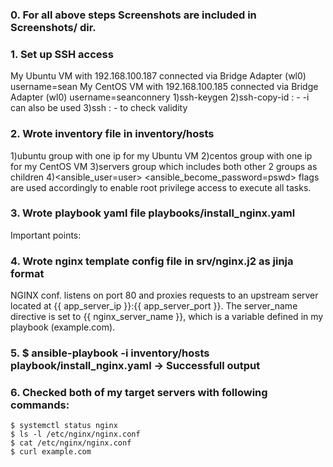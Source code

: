 ### 0. For all above steps Screenshots are included in Screenshots/ dir.

### 1. Set up SSH access
My Ubuntu VM with 192.168.100.187 connected via Bridge Adapter (wl0) username=sean
My CentOS VM with 192.168.100.185 connected via Bridge Adapter (wl0) username=seanconnery
1)ssh-keygen 
2)ssh-copy-id <user>:<ip> - -i <path-to-key> can also be used
3)ssh <user>:<ip> - to check validity

### 2. Wrote inventory file in inventory/hosts
1)ubuntu group with one ip for my Ubuntu VM 
2)centos group with one ip for my CentOS VM
3)servers group which includes both other 2 groups as children
4)<ansible_user=user> <ansible_become_password=pswd> flags are used accordingly to enable root privilege access to execute all tasks.

### 3. Wrote playbook yaml file playbooks/install_nginx.yaml
Important points:

### 4. Wrote nginx template config file in srv/nginx.j2 as jinja format
NGINX conf. listens on port 80 and proxies requests to an upstream server located at {{ app_server_ip }}:{{ app_server_port }}. The server_name directive is set to {{ nginx_server_name }}, which is a variable defined in my playbook (example.com).

### 5. $ ansible-playbook -i inventory/hosts playbook/install_nginx.yaml -> Successfull output

### 6. Checked both of my target servers with following commands:
	$ systemctl status nginx
	$ ls -l /etc/nginx/nginx.conf
	$ cat /etc/nginx/nginx.conf
	$ curl example.com
